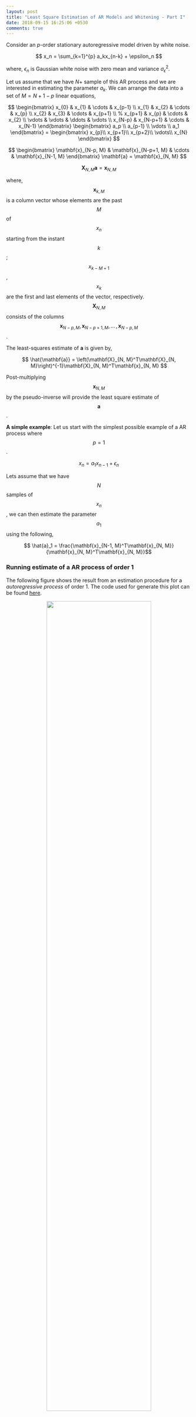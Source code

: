 ```yaml
---
layout: post
title: "Least Square Estimation of AR Models and Whitening - Part I"
date: 2018-09-15 16:25:06 +0530
comments: true
---
```

Consider an $p$-order stationary autoregressive model driven by white noise.

$$ x_n = \sum_{k=1}^{p} a_kx_{n-k} + \epsilon_n $$

where, $\epsilon_n$ is Gaussian white noise with zero mean and variance $\sigma_{\epsilon}^2$.

Let us assume that we have $N+$ sample of this AR process and we are interested in estimating the parameter $a_k$. We can arrange the data into a set of $M=N+1-p$ linear equations,

$$ \begin{bmatrix}
x_{0} & x_{1} & \cdots & x_{p-1} \\
x_{1} & x_{2} & \cdots & x_{p} \\
x_{2} & x_{3} & \cdots & x_{p+1} \\
% x_{p+1} & x_{p} & \cdots & x_{2} \\
\vdots & \vdots & \ddots & \vdots \\
x_{N-p} & x_{N-p+1} & \cdots & x_{N-1}
\end{bmatrix} \begin{bmatrix}
a_p \\
a_{p-1} \\
\vdots \\
a_1
\end{bmatrix} = \begin{bmatrix}
x_{p}\\
x_{p+1}\\
x_{p+2}\\
\vdots\\
x_{N}
\end{bmatrix}
$$

$$ \begin{bmatrix}
\mathbf{x}_{N-p, M} & \mathbf{x}_{N-p+1, M} & \cdots & \mathbf{x}_{N-1, M}
\end{bmatrix} \mathbf{a} = \mathbf{x}_{N, M}
$$

$$ \mathbf{X}_{N, M}\mathbf{a} = \mathbf{x}_{N, M} $$

where, $$\mathbf{x}_{k, M}$$ is a column vector whose elements are the past $$M$$ of $$x_n$$ starting from the instant $$k$$; $$x_{k-M+1}$$, $$x_{k}$$ are the first and last elements of the vector, respectively. $$\mathbf{X}_{N, M}$$ consists of the columns $$\mathbf{x}_{N-p, M}, \,\mathbf{x}_{N-p+1, M}, \, \ldots \, , \mathbf{x}_{N-p, M}$$.

The least-squares estimate of $\mathbf{a}$ is given by,

$$ \hat{\mathbf{a}} = \left(\mathbf{X}_{N, M}^T\mathbf{X}_{N, M}\right)^{-1}\mathbf{X}_{N, M}^T\mathbf{x}_{N, M}
$$

Post-multiplying $$\mathbf{x}_{N, M}$$ by the pseudo-inverse will provide the least square estimate of $$\mathbf{a}$$.

**A simple example**: Let us start with the simplest possible example of a AR process where $$p=1$$.

$$ x_n = a_1 x_{n-1} + \epsilon_n $$

Lets assume that we have $$N$$ samples of $$x_n$$, we can then estimate the parameter $$a_1$$ using the following,

$$ \hat{a}_1 = \frac{\mathbf{x}_{N-1, M}^T\mathbf{x}_{N, M}}{\mathbf{x}_{N, M}^T\mathbf{x}_{N, M}}$$

### Running estimate of a AR process of order 1
The following figure shows the result from an estimation procedure for a _autoregressive process_ of order 1. The code used for generate this plot can be found  [here]({{site.baseurl}}/notebooks/2018-09-15-Least-Square-Estimation-of-AR-Models-And-Whitening-Part-I.ipynb).

<p align="center">
<img src="{{ site.baseurl }}/figs/ar1.png" width="75%" height="75%">
</p>

### Running estimate of a AR process of order 'p'
The following figure shows the result from an estimation procedure for a _autoregressive process_ of order 3. The code used for generate this plot can be found  [here]({{site.baseurl}}/notebooks/2018-09-15-Least-Square-Estimation-of-AR-Models-And-Whitening-Part-I.ipynb).

<p align="center">
<img src="{{ site.baseurl }}/figs/ar3.png" width="75%" height="75%">
</p>

### Whitening using estimated AR parametes $$\left(\hat{a}\right)$$

Once $$\hat{a}$$ is obtained, then the signal $$y_n$$ can be whitened by passing it through the following moving average filter.

$$w_n = y_n - \sum_{k=1}^{p} \hat{a}_ky_{n-k}$$

$$w_n$$ would be the out of this moving average filter, and $w_n$ will be a white noise. The input to this moving average filter the measured time series $$y_n$$.
